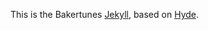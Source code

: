 This is the Bakertunes [Jekyll](http://jekyllrb.com), based on [Hyde](https://github.com/poole/hyde).

